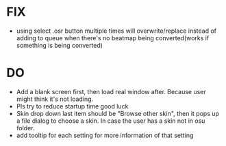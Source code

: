 # FIX
- using select .osr button multiple times will overwrite/replace instead of adding to queue when there's no beatmap being converted(works if something is being converted)
# DO 
- Add a blank screen first, then load real window after. Because user might think it's not loading.
- Pls try to reduce startup time good luck
- Skin drop down last item should be "Browse other skin", then it pops up a file dialog to choose a skin. In case the user has a skin not in osu folder.
- add tooltip for each setting for more information of that setting
